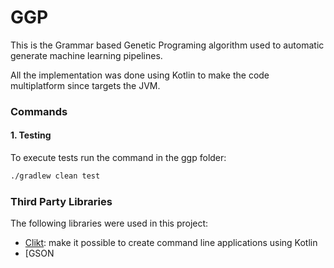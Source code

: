# GGP

This is the Grammar based Genetic Programing algorithm used to automatic generate
machine learning pipelines.

All the implementation was done using Kotlin to make the code multiplatform since 
targets the JVM.

### Commands

#### 1. Testing

To execute tests run the command in the ggp folder:

```bash
./gradlew clean test
```

### Third Party Libraries

The following libraries were used in this project:

* [Clikt](https://github.com/ajalt/clikt): make it possible to create command line applications using Kotlin 
* [GSON